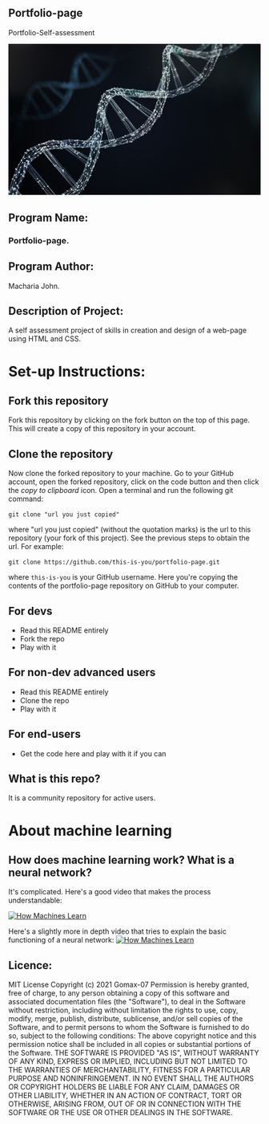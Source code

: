 ## Portfolio-page

Portfolio-Self-assessment

<img src = "https://github.com/Gomax-07/Portfolio-page/blob/main/images/genetics1.jpg"></img>


## Program Name:
###  Portfolio-page.

## Program Author:
 Macharia John.
 
 ## Description of Project:
 
 A self assessment project of skills in creation and design of a web-page using HTML and CSS.
 
# Set-up Instructions:

## Fork this repository
Fork this repository by clicking on the fork button on the top of this page.
This will create a copy of this repository in your account.
## Clone the repository
Now clone the forked repository to your machine. Go to your GitHub account, open the forked repository, click on the code button and then click the _copy to clipboard_ icon.
Open a terminal and run the following git command:
```
git clone "url you just copied"
```
where "url you just copied" (without the quotation marks) is the url to this repository (your fork of this project). See the previous steps to obtain the url.
For example:
```
git clone https://github.com/this-is-you/portfolio-page.git
```
where `this-is-you` is your GitHub username. Here you're copying the contents of the portfolio-page repository on GitHub to your computer.

## For devs
 - Read this README entirely
 - Fork the repo
 - Play with it

## For non-dev advanced users
 - Read this README entirely
 - Clone the repo
 - Play with it

## For end-users
 - Get the code here and play with it if you can

## What is this repo?
It is a community repository for active users.

# About machine learning
## How does machine learning work? What is a neural network?
It's complicated. Here's a good video that makes the process understandable:

[![How Machines Learn](https://img.youtube.com/vi/R9OHn5ZF4Uo/0.jpg)](https://www.youtube.com/watch?v=R9OHn5ZF4Uo)

Here's a slightly more in depth video that tries to explain the basic functioning of a neural network:
[![How Machines Learn](https://img.youtube.com/vi/aircAruvnKk/0.jpg)](https://www.youtube.com/watch?v=aircAruvnKk)


## Licence:
MIT License
Copyright (c) 2021 Gomax-07
Permission is hereby granted, free of charge, to any person obtaining a copy of this software and associated documentation files (the "Software"), to deal in the Software without restriction, including without limitation the rights to use, copy, modify, merge, publish, distribute, sublicense, and/or sell copies of the Software, and to permit persons to whom the Software is furnished to do so, subject to the following conditions:
The above copyright notice and this permission notice shall be included in all copies or substantial portions of the Software.
THE SOFTWARE IS PROVIDED "AS IS", WITHOUT WARRANTY OF ANY KIND, EXPRESS OR IMPLIED, INCLUDING BUT NOT LIMITED TO THE WARRANTIES OF MERCHANTABILITY, FITNESS FOR A PARTICULAR PURPOSE AND NONINFRINGEMENT. IN NO EVENT SHALL THE AUTHORS OR COPYRIGHT HOLDERS BE LIABLE FOR ANY CLAIM, DAMAGES OR OTHER LIABILITY, WHETHER IN AN ACTION OF CONTRACT, TORT OR OTHERWISE, ARISING FROM, OUT OF OR IN CONNECTION WITH THE SOFTWARE OR THE USE OR OTHER DEALINGS IN THE SOFTWARE.

